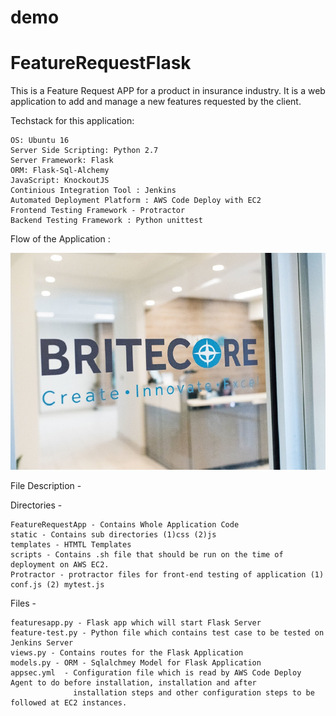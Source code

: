 # demo

# FeatureRequestFlask

This is a Feature Request APP for a product in insurance industry. It is a web application to add and manage a new features requested by the client.


Techstack for this application:


    OS: Ubuntu 16
    Server Side Scripting: Python 2.7
    Server Framework: Flask
    ORM: Flask-Sql-Alchemy
    JavaScript: KnockoutJS
    Continious Integration Tool : Jenkins
    Automated Deployment Platform : AWS Code Deploy with EC2
    Frontend Testing Framework - Protractor
    Backend Testing Framework : Python unittest
    
    
  Flow of the Application :
  
      
  ![alt text](https://github.com/hirenanandwani/FeatureRequestFlask/blob/master/static/css/BriteCoreNew.jpg)
  
   
    
  File Description - 
  
  Directories -
  
    FeatureRequestApp - Contains Whole Application Code
    static - Contains sub directories (1)css (2)js
    templates - HTMTL Templates
    scripts - Contains .sh file that should be run on the time of deployment on AWS EC2.
    Protractor - protractor files for front-end testing of application (1) conf.js (2) mytest.js
    
  Files -
  
    featuresapp.py - Flask app which will start Flask Server
    feature-test.py - Python file which contains test case to be tested on Jenkins Server
    views.py - Contains routes for the Flask Application
    models.py - ORM - Sqlalchmey Model for Flask Application
    appsec.yml  - Configuration file which is read by AWS Code Deploy Agent to do before installation, installation and after
                  installation steps and other configuration steps to be followed at EC2 instances.
    
    
    
    
